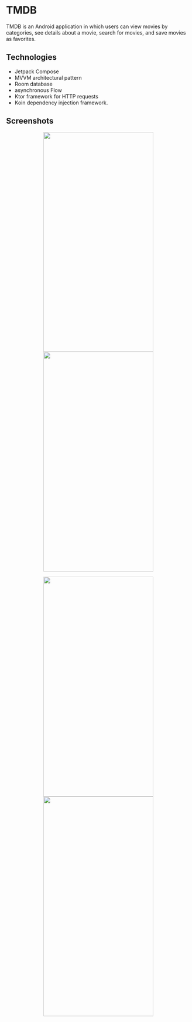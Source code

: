 # TMDB

TMDB is an Android application in which users can view movies by categories, see details about a movie, search for movies, and save movies as favorites.

## Technologies

 - Jetpack Compose
 - MVVM architectural pattern
 - Room database
 - asynchronous Flow
 - Ktor framework for HTTP requests
 - Koin dependency injection framework.

## Screenshots

<p align="center">
 <kbd> <img src="https://user-images.githubusercontent.com/46069535/172400052-16fb27f5-f0bb-41f4-91b2-971cbc0b26b7.jpg" width="300" height="600" /> </kbd>
 <kbd> <img src="https://user-images.githubusercontent.com/46069535/172399993-3b442ade-1def-4de2-970c-c9bdacc7c827.jpg" width="300" height="600" /> </kbd>
  </p>

<p align="center">
  <kbd> <img src="https://user-images.githubusercontent.com/46069535/172400037-221b7aaa-34b0-4284-8bd5-b5a2da4e74d4.jpg" width="300" height="600" /> </kbd>
  <kbd> <img src="https://user-images.githubusercontent.com/46069535/172400018-74e886a5-6721-40c0-ba61-d087f5e49753.jpg" width="300" height="600" /> </kbd> 
  </p>
